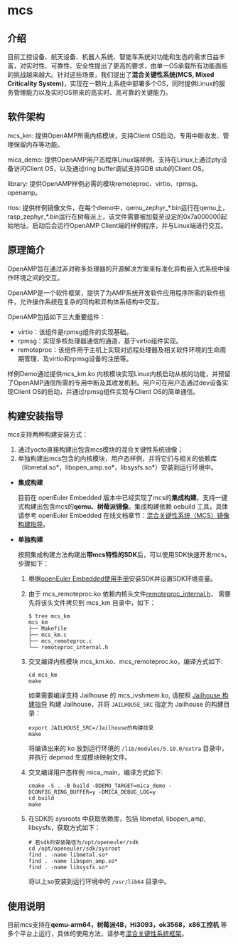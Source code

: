 # mcs

## 介绍

目前工控设备、航天设备、机器人系统、智能车系统对功能和生态的需求日益丰富，对实时性、可靠性、安全性提出了更高的要求，由单一OS承载所有功能面临的挑战越来越大。针对这些场景，我们提出了**混合关键性系统(MCS, Mixed Criticality System)**，实现在一颗片上系统中部署多个OS，同时提供Linux的服务管理能力以及实时OS带来的高实时、高可靠的关键能力。

## 软件架构

mcs_km:  提供OpenAMP所需内核模块，支持Client OS启动、专用中断收发、管理保留内存等功能。

mica_demo: 提供OpenAMP用户态程序Linux端样例，支持在Linux上通过pty设备访问Client OS，以及通过ring buffer调试支持GDB stub的Client OS。

library: 提供OpenAMP样例必需的模块remoteproc、virtio、rpmsg、openamp。

rtos: 提供样例镜像文件，在每个demo中，qemu_zephyr_\*.bin运行在qemu上，rasp_zephyr_\*.bin运行在树莓派上，该文件需要被加载至设定的0x7a000000起始地址。启动后会运行OpenAMP Client端的样例程序，并与Linux端进行交互。

## 原理简介

OpenAMP旨在通过非对称多处理器的开源解决方案来标准化异构嵌入式系统中操作环境之间的交互。

OpenAMP是一个软件框架，提供了为AMP系统开发软件应用程序所需的软件组件，允许操作系统在复杂的同构和异构体系结构中交互。

OpenAMP包括如下三大重要组件：

- virtio：该组件是rpmsg组件的实现基础。
- rpmsg：实现多核处理器通信的通道，基于virtio组件实现。
- remoteproc：该组件用于主机上实现对远程处理器及相关软件环境的生命周期管理、及virtio和rpmsg设备的注册等。

样例Demo通过提供mcs_km.ko 内核模块实现Linux内核启动从核的功能，并预留了OpenAMP通信所需的专用中断及其收发机制。用户可在用户态通过dev设备实现Client OS的启动，并通过rpmsg组件实现与Client OS的简单通信。

## 构建安装指导

mcs支持两种构建安装方式：

1. 通过yocto直接构建出包含mcs模块的混合关键性系统镜像；
2. 单独构建出mcs包含的内核模块，用户态样例，并将它们与相关的依赖库（libmetal.so\*，libopen_amp.so\*，libsysfs.so\*）安装到运行环境中。

- **集成构建**

  目前在 openEuler Embedded 版本中已经实现了mcs的**集成构建**，支持一键式构建出包含mcs的**qemu、树莓派镜像**。集成构建依赖 oebuild 工具，具体请参考 openEuler Embedded 在线文档章节：[混合关键性系统（MCS）镜像构建指导](https://openeuler.gitee.io/yocto-meta-openeuler/master/features/mica/mica_build.html)。

- **单独构建**

  按照集成构建方法构建出**带mcs特性的SDK**后，可以使用SDK快速开发mcs，步骤如下：

  1. 根据[openEuler Embedded使用手册](https://openeuler.gitee.io/yocto-meta-openeuler/master/getting_started/index.html#sdk)安装SDK并设置SDK环境变量。

  2. 由于 mcs_remoteproc.ko 依赖内核头文件[remoteproc_internal.h](https://gitee.com/openeuler/kernel/blob/5.10.0-153.12.0/drivers/remoteproc/remoteproc_internal.h)，
     需要先将该头文件拷贝到 mcs_km 目录中，如下：
     ```shell
     $ tree mcs_km
     mcs_km
     ├── Makefile
     ├── mcs_km.c
     ├── mcs_remoteproc.c
     └── remoteproc_internal.h
     ```

  3. 交叉编译内核模块 mcs_km.ko、mcs_remoteproc.ko，编译方式如下:
     ```shell
     cd mcs_km
     make
     ```

     如果需要编译支持 Jailhouse 的 mcs_ivshmem.ko, 请按照 [Jailhouse 构建指导](https://openeuler.gitee.io/yocto-meta-openeuler/master/features/jailhouse.html#mcs-sdk) 构建 Jailhouse，并将 `JAILHOUSE_SRC` 指定为 Jailhouse 的构建目录：
     ```shell
     export JAILHOUSE_SRC=/Jailhouse的构建目录
     make
     ```

     将编译出来的 ko 放到运行环境的 `/lib/modules/5.10.0/extra` 目录中，并执行 depmod 生成模块映射文件。

  4. 交叉编译用户态样例 mica_main，编译方式如下:
     ```shell
     cmake -S . -B build -DDEMO_TARGET=mica_demo -DCONFIG_RING_BUFFER=y -DMICA_DEBUG_LOG=y
     cd build
     make
     ```

  5. 在SDK的 sysroots 中获取依赖库，包括 libmetal, libopen_amp, libsysfs，获取方式如下：
     ```shell
     # 若sdk的安装路径为/opt/openeuler/sdk
     cd /opt/openeuler/sdk/sysroot
     find . -name libmetal.so*
     find . -name libopen_amp.so*
     find . -name libsysfs.so*
     ```

     将以上so安装到运行环境中的 `/usr/lib64` 目录中。

## 使用说明

目前mcs支持在**qemu-arm64，树莓派4B，Hi3093，ok3568，x86工控机** 等多个平台上运行，具体的使用方法，请参考[混合关键性系统框架](https://openeuler.gitee.io/yocto-meta-openeuler/master/features/mica/index.html)。

